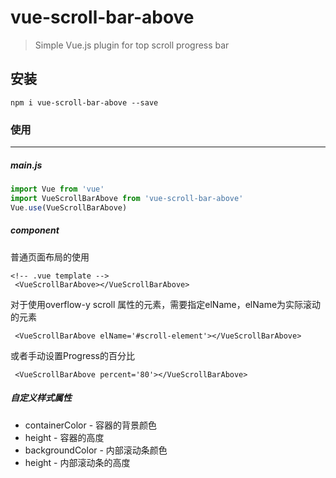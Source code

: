 # vue-scroll-bar-above

> Simple Vue.js plugin for  top scroll progress bar

## 安装

```
npm i vue-scroll-bar-above --save
```

### 使用

------

##### main.js

```javascript
import Vue from 'vue'
import VueScrollBarAbove from 'vue-scroll-bar-above'
Vue.use(VueScrollBarAbove)
```

##### component

普通页面布局的使用

```vue
<!-- .vue template -->
 <VueScrollBarAbove></VueScrollBarAbove>
```

对于使用overflow-y scroll 属性的元素，需要指定elName，elName为实际滚动的元素

```vue
 <VueScrollBarAbove elName='#scroll-element'></VueScrollBarAbove>
```

或者手动设置Progress的百分比

```vue
 <VueScrollBarAbove percent='80'></VueScrollBarAbove>
```

##### 自定义样式属性

- containerColor - 容器的背景颜色
- height - 容器的高度
- backgroundColor - 内部滚动条颜色
- height - 内部滚动条的高度